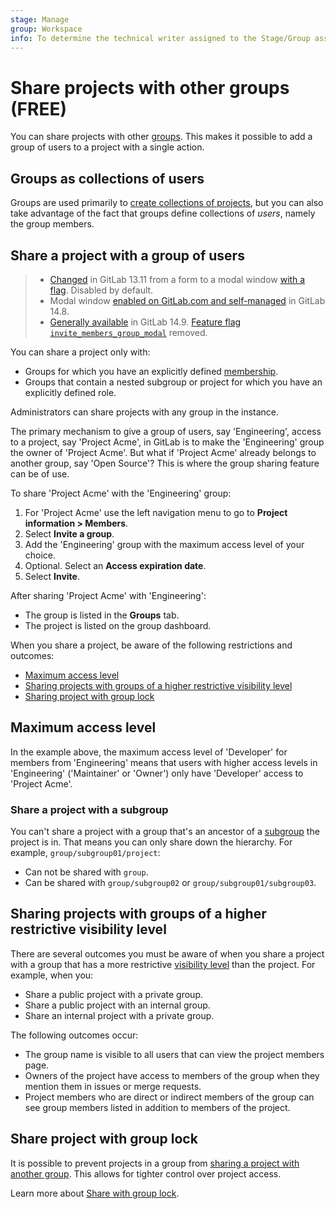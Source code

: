 ```yaml
---
stage: Manage
group: Workspace
info: To determine the technical writer assigned to the Stage/Group associated with this page, see https://about.gitlab.com/handbook/engineering/ux/technical-writing/#assignments
---
```


# Share projects with other groups **(FREE)**

You can share projects with other [groups](../../group/index.md). This makes it
possible to add a group of users to a project with a single action.

## Groups as collections of users

Groups are used primarily to [create collections of projects](../../group/index.md), but you can also
take advantage of the fact that groups define collections of _users_, namely the group
members.

## Share a project with a group of users

> - [Changed](https://gitlab.com/gitlab-org/gitlab/-/issues/247208) in GitLab 13.11 from a form to a modal
    window [with a flag](../../feature_flags.md). Disabled by default.
> - Modal window [enabled on GitLab.com and self-managed](https://gitlab.com/gitlab-org/gitlab/-/issues/247208)
    in GitLab 14.8.
> - [Generally available](https://gitlab.com/gitlab-org/gitlab/-/issues/352526) in GitLab 14.9.
    [Feature flag `invite_members_group_modal`](https://gitlab.com/gitlab-org/gitlab/-/issues/352526) removed.

You can share a project only with:

- Groups for which you have an explicitly defined [membership](index.md).
- Groups that contain a nested subgroup or project for which you have an explicitly defined role.

Administrators can share projects with any group in the instance.

The primary mechanism to give a group of users, say 'Engineering', access to a project,
say 'Project Acme', in GitLab is to make the 'Engineering' group the owner of 'Project
Acme'. But what if 'Project Acme' already belongs to another group, say 'Open Source'?
This is where the group sharing feature can be of use.

To share 'Project Acme' with the 'Engineering' group:

1. For 'Project Acme' use the left navigation menu to go to **Project information > Members**.
1. Select **Invite a group**.
1. Add the 'Engineering' group with the maximum access level of your choice.
1. Optional. Select an **Access expiration date**.
1. Select **Invite**.

After sharing 'Project Acme' with 'Engineering':

- The group is listed in the **Groups** tab.
- The project is listed on the group dashboard.

When you share a project, be aware of the following restrictions and outcomes:

- [Maximum access level](#maximum-access-level)
- [Sharing projects with groups of a higher restrictive visibility level](#sharing-projects-with-groups-of-a-higher-restrictive-visibility-level)
- [Sharing project with group lock](#share-project-with-group-lock)

## Maximum access level

In the example above, the maximum access level of 'Developer' for members from 'Engineering' means that users with higher access levels in 'Engineering' ('Maintainer' or 'Owner') only have 'Developer' access to 'Project Acme'.

### Share a project with a subgroup

You can't share a project with a group that's an ancestor of a [subgroup](../../group/subgroups/index.md) the project is
in. That means you can only share down the hierarchy. For example, `group/subgroup01/project`:

- Can not be shared with `group`.
- Can be shared with `group/subgroup02` or  `group/subgroup01/subgroup03`.

## Sharing projects with groups of a higher restrictive visibility level

There are several outcomes you must be aware of when you share a project with a group that has a more restrictive [visibility level](../../public_access.md#project-and-group-visibility) than the project. For example, when you:

- Share a public project with a private group.
- Share a public project with an internal group.
- Share an internal project with a private group.

The following outcomes occur:

- The group name is visible to all users that can view the project members page.
- Owners of the project have access to members of the group when they mention them in issues or merge requests.
- Project members who are direct or indirect members of the group can see group members listed in addition to members of the project.

## Share project with group lock

It is possible to prevent projects in a group from [sharing
a project with another group](../members/share_project_with_groups.md).
This allows for tighter control over project access.

Learn more about [Share with group lock](../../group/access_and_permissions.md#prevent-a-project-from-being-shared-with-groups).
